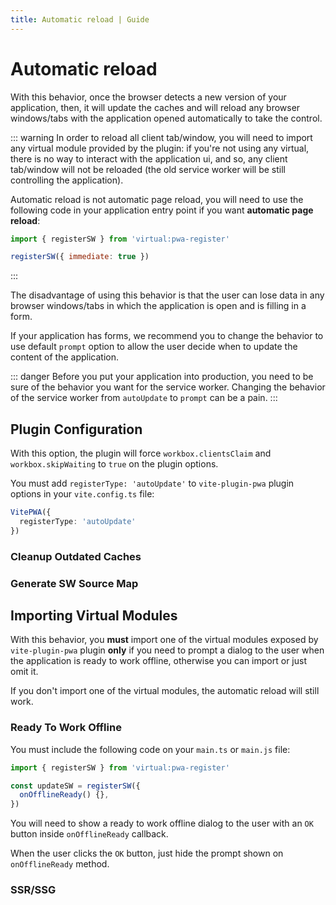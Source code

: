 ```yaml
---
title: Automatic reload | Guide
---
```


# Automatic reload

With this behavior, once the browser detects a new version of your application, then, it will update the caches and will reload any browser windows/tabs with the application opened automatically to take the control.

::: warning
In order to reload all client tab/window, you will need to import any virtual module provided by the plugin: if you're not using any virtual, there is no way to interact with the application ui, and so, any client tab/window will not be reloaded (the old service worker will be still controlling the application).

Automatic reload is not automatic page reload, you will need to use the following code in your application entry point if you want **automatic page reload**:

```js
import { registerSW } from 'virtual:pwa-register'

registerSW({ immediate: true })
```
:::

The disadvantage of using this behavior is that the user can lose data in any browser windows/tabs in which the application is open and is filling in a form.

If your application has forms, we recommend you to change the behavior to use default `prompt` option to allow the user decide when to update the content of the application.

::: danger
Before you put your application into production, you need to be sure of the behavior you want for the service worker. Changing the behavior of the service worker from `autoUpdate` to `prompt` can be a pain.
:::

## Plugin Configuration

With this option, the plugin will force `workbox.clientsClaim` and `workbox.skipWaiting` to `true` on the plugin options.

You must add `registerType: 'autoUpdate'` to `vite-plugin-pwa` plugin options in your `vite.config.ts` file:

```ts
VitePWA({
  registerType: 'autoUpdate'
})
```

### Cleanup Outdated Caches

<CleanupOutdatedCaches />

<GenerateSWCleanupOutdatedCaches />

### Generate SW Source Map

<GenerateSWSourceMap />

## Importing Virtual Modules

With this behavior, you **must** import one of the virtual modules exposed by `vite-plugin-pwa` plugin **only** if you need to prompt a dialog to the user when the application is ready to work offline, otherwise you can import or just omit it.

If you don't import one of the virtual modules, the automatic reload will still work.

### Ready To Work Offline

You must include the following code on your `main.ts` or `main.js` file:

```ts
import { registerSW } from 'virtual:pwa-register'

const updateSW = registerSW({
  onOfflineReady() {},
})
```

You will need to show a ready to work offline dialog to the user with an `OK` button inside `onOfflineReady` callback.

When the user clicks the `OK` button, just hide the prompt shown on `onOfflineReady` method.

### SSR/SSG

<SsrSsg />

